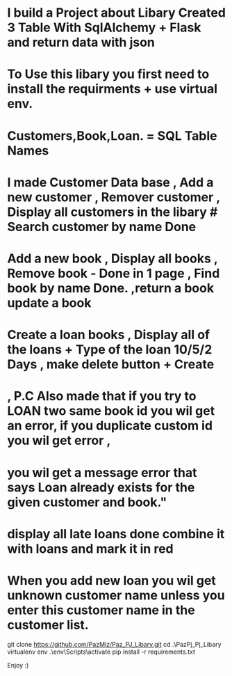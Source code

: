 

# I build a Project about Libary Created 3 Table With SqlAlchemy + Flask and return data with json
# To Use this libary you first need to install the requirments + use virtual env.
# Customers,Book,Loan. = SQL Table Names 

# I made Customer Data base , Add a new customer , Remover customer , Display all customers  in the libary  # Search customer by name Done 

# Add a new book , Display all books  , Remove book - Done in 1 page , Find book by name Done. ,return a book update a book 

# Create a loan books , Display all of the loans + Type of the loan 10/5/2 Days , make delete button + Create

# , P.C Also made that if you try to LOAN two same book id you wil get an error, if you duplicate custom id you wil get error , 
# you wil get a message error that says Loan already exists for the given customer and book."

 # display all late loans done combine it with loans and mark it in red

 # When you add new loan you wil get unknown customer name unless you enter this customer name in the customer list.


git clone https://github.com/PazMiz/Paz_PJ_Libary.git
cd .\PazPj_Pj_Libary\
virtualenv env
.\env\Scripts\activate
pip install -r requirements.txt

Enjoy :)
